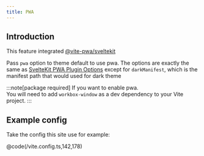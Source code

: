 ```yaml
---
title: PWA
---
```


## Introduction

This feature integrated [@vite-pwa/sveltekit](https://vite-pwa-org.netlify.app/frameworks/sveltekit.html#sveltekit-pwa-plugin)

Pass `pwa` option to theme default to use pwa. The options are exactly the same as [SvelteKit PWA Plugin Options](https://vite-pwa-org.netlify.app/frameworks/sveltekit.html#sveltekit-pwa-plugin-options) except for `darkManifest`, which is the manifest path that would used for dark theme

:::note[package required]
If you want to enable pwa.  
You will need to add `workbox-window` as a dev dependency to your Vite project.
:::


## Example config

Take the config this site use for example:

@code(/vite.config.ts,142,178)